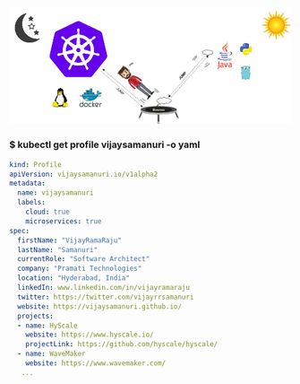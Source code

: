 ![Bio](vijaysamanuribio.jpg)

### $ kubectl get profile vijaysamanuri -o yaml

```yaml
kind: Profile
apiVersion: vijaysamanuri.io/v1alpha2
metadata: 
  name: vijaysamanuri
  labels:
    cloud: true
    microservices: true
spec:
  firstName: "VijayRamaRaju"
  lastName: "Samanuri"
  currentRole: "Software Architect"
  company: "Pramati Technologies"
  location: "Hyderabad, India"
  linkedIn: www.linkedin.com/in/vijayramaraju
  twitter: https://twitter.com/vijayrrsamanuri
  website: https://vijaysamanuri.github.io/
  projects:
  - name: HyScale
    website: https://www.hyscale.io/
    projectLink: https://github.com/hyscale/hyscale/
  - name: WaveMaker
    website: https://www.wavemaker.com/
   ...
```


<!--
**vijaySamanuri/vijaysamanuri** is a ✨ _special_ ✨ repository because its `README.md` (this file) appears on your GitHub profile.

Here are some ideas to get you started:

- 🔭 I’m currently working on ...
- 🌱 I’m currently learning ...
- 👯 I’m looking to collaborate on ...
- 🤔 I’m looking for help with ...
- 💬 Ask me about ...
- 📫 How to reach me: ...
- 😄 Pronouns: ...
- ⚡ Fun fact: ...
-->

